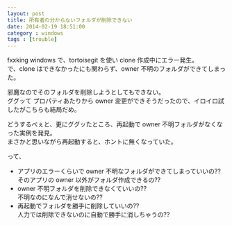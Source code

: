 ```yaml
---
layout: post
title: 所有者の分からないフォルダが削除できない
date: 2014-02-19 18:51:00
category : windows
tags : [trouble]
---
```


fxxking windows で、tortoisegit を使い clone 作成中にエラー発生。  
で、clone はできなかったにも関わらず、owner 不明のフォルダができてしまった。


邪魔なのでそのフォルダを削除しようとしてもできない。  
ググッて プロパティあたりから owner 変更ができそうだったので、イロイロ試したがこちらも結局だめ。


どうするべぇと、更にググッたところ、再起動で owner 不明フォルダがなくなった実例を発見。  
まさかと思いながら再起動すると、ホントに無くなっていた。


って、

* アプリのエラーくらいで owner 不明なフォルダができてしまっていいの??  
  そのアプリの owner 以外がフォルダ作成できるの??
* owner 不明フォルダを削除できなくていいの??  
  不明なのになんで消せないの??
* 再起動でフォルダを勝手に削除していいの??  
  人力では削除できないのに自動で勝手に消しちゃうの??



